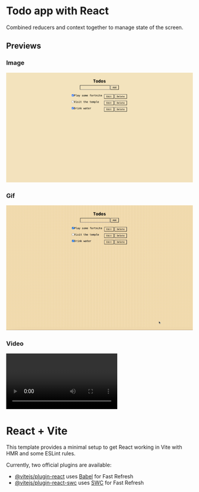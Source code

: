 # Todo app with React
Combined reducers and context together to manage state of the screen.

## Previews

### Image
<img src="Previews/react_todo.png" alt="Todo app preview as an image">

### Gif
<img src="Previews/react_todo.gif" alt="Todo app preview as a gif">

### Video
<video src="Previews/react_todo.mov" controls="controls" style="max-width: 730px;">
</video>

# React + Vite

This template provides a minimal setup to get React working in Vite with HMR and some ESLint rules.

Currently, two official plugins are available:

- [@vitejs/plugin-react](https://github.com/vitejs/vite-plugin-react/blob/main/packages/plugin-react/README.md) uses [Babel](https://babeljs.io/) for Fast Refresh
- [@vitejs/plugin-react-swc](https://github.com/vitejs/vite-plugin-react-swc) uses [SWC](https://swc.rs/) for Fast Refresh
